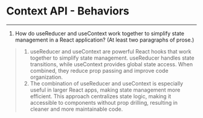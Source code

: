 #  Context API - Behaviors

----

1. How do useReducer and useContext work together to simplify state management in a React application? (At least two paragraphs of prose.)

> 1. useReducer and useContext are powerful React hooks that work together to simplify state management. useReducer handles state transitions, while useContext provides global state access. When combined, they reduce prop passing and improve code organization.
> 2. The combination of useReducer and useContext is especially useful in larger React apps, making state management more efficient. This approach centralizes state logic, making it accessible to components without prop drilling, resulting in cleaner and more maintainable code.